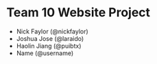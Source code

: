 # Team 10 Website Project
- Nick Faylor (@nickfaylor)
- Joshua Jose (@laraido)
- Haolin Jiang (@puibtx)
- Name (@username)
